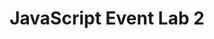 ---
title:				"JavaScript Event Lab 2"
url: 			
name: 				"JS Events Lab 2"
description: 		"In this exercise event handlers will be created on nodes to handle event flow for bubbling and capturing"
short-description: 	"Event handlers to handle event bubbling/capturing"
resource-link:		"/assets/courses/c50141/javascript-events-lab-2"
resource-hash:		"javascript-events-lab-2"
img-src-dir:		/img/50141/
---